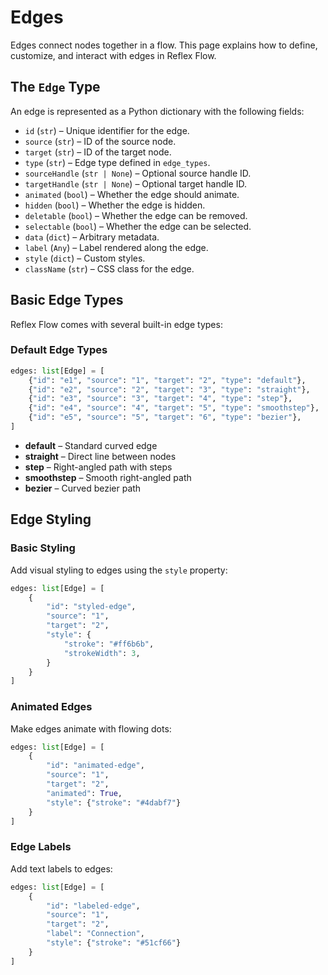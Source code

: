 # Edges

Edges connect nodes together in a flow. This page explains how to define, customize, and interact with edges in Reflex Flow.

## The `Edge` Type

An edge is represented as a Python dictionary with the following fields:

- `id` (`str`) – Unique identifier for the edge.
- `source` (`str`) – ID of the source node.
- `target` (`str`) – ID of the target node.
- `type` (`str`) – Edge type defined in `edge_types`.
- `sourceHandle` (`str | None`) – Optional source handle ID.
- `targetHandle` (`str | None`) – Optional target handle ID.
- `animated` (`bool`) – Whether the edge should animate.
- `hidden` (`bool`) – Whether the edge is hidden.
- `deletable` (`bool`) – Whether the edge can be removed.
- `selectable` (`bool`) – Whether the edge can be selected.
- `data` (`dict`) – Arbitrary metadata.
- `label` (`Any`) – Label rendered along the edge.
- `style` (`dict`) – Custom styles.
- `className` (`str`) – CSS class for the edge.

## Basic Edge Types

Reflex Flow comes with several built-in edge types:

### Default Edge Types

```python
edges: list[Edge] = [
    {"id": "e1", "source": "1", "target": "2", "type": "default"},
    {"id": "e2", "source": "2", "target": "3", "type": "straight"},
    {"id": "e3", "source": "3", "target": "4", "type": "step"},
    {"id": "e4", "source": "4", "target": "5", "type": "smoothstep"},
    {"id": "e5", "source": "5", "target": "6", "type": "bezier"},
]
```

- **default** – Standard curved edge
- **straight** – Direct line between nodes
- **step** – Right-angled path with steps
- **smoothstep** – Smooth right-angled path
- **bezier** – Curved bezier path

## Edge Styling

### Basic Styling

Add visual styling to edges using the `style` property:

```python
edges: list[Edge] = [
    {
        "id": "styled-edge",
        "source": "1",
        "target": "2",
        "style": {
            "stroke": "#ff6b6b",
            "strokeWidth": 3,
        }
    }
]
```

### Animated Edges

Make edges animate with flowing dots:

```python
edges: list[Edge] = [
    {
        "id": "animated-edge",
        "source": "1",
        "target": "2",
        "animated": True,
        "style": {"stroke": "#4dabf7"}
    }
]
```

### Edge Labels

Add text labels to edges:

```python
edges: list[Edge] = [
    {
        "id": "labeled-edge",
        "source": "1",
        "target": "2",
        "label": "Connection",
        "style": {"stroke": "#51cf66"}
    }
]
```
